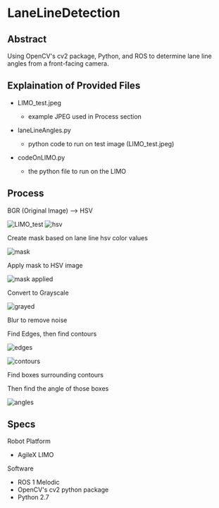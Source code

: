 # LaneLineDetection
## Abstract
Using OpenCV's cv2 package, Python, and ROS to determine lane line angles from a front-facing camera.

## Explaination of Provided Files

- LIMO_test.jpeg
  - example JPEG used in Process section

- laneLineAngles.py
  - python code to run on test image (LIMO_test.jpeg)
 
- codeOnLIMO.py
  - the python file to run on the LIMO

## Process

BGR (Original Image) --> HSV

![LIMO_test](https://github.com/OryWickizer/LaneLineDetection/assets/22403868/3d6ce05c-6701-4a81-9999-6db38b8fe7b7)
![hsv](https://github.com/OryWickizer/LaneLineDetection/assets/22403868/0b3dace3-c8d7-4045-8071-9406a128091b)

Create mask based on lane line hsv color values

![mask](https://github.com/OryWickizer/LaneLineDetection/assets/22403868/a5c842df-c941-4192-bc0e-908fcd218fdc)

Apply mask to HSV image

![mask applied](https://github.com/OryWickizer/LaneLineDetection/assets/22403868/69997a48-c100-4f11-829c-9305e4554313)

Convert to Grayscale

![grayed](https://github.com/OryWickizer/LaneLineDetection/assets/22403868/84512c86-2d98-4c36-bc72-829d92ae4f54)

Blur to remove noise

Find Edges, then find contours

![edges](https://github.com/OryWickizer/LaneLineDetection/assets/22403868/2288e272-acfc-4493-b17c-ec8f2e264947)

![contours](https://github.com/OryWickizer/LaneLineDetection/assets/22403868/1d1c52cd-7a1a-4e5d-b6ca-f444e35931e2)

Find boxes surrounding contours

Then find the angle of those boxes

![angles](https://github.com/OryWickizer/LaneLineDetection/assets/22403868/78a43697-ce84-40fa-8057-9e8c1eff53ab)

## Specs
Robot Platform

- AgileX LIMO

Software
- ROS 1 Melodic
- OpenCV's cv2 python package
- Python 2.7
